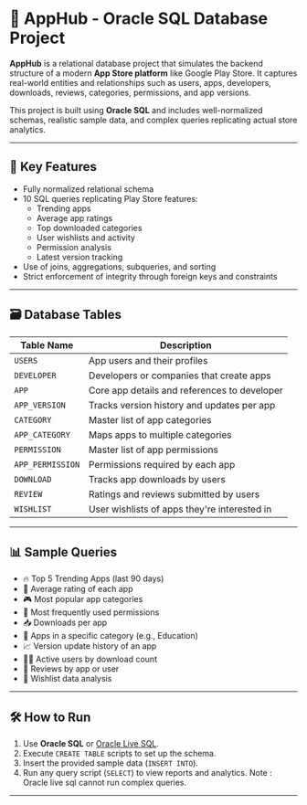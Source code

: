 # 📱 AppHub - Oracle SQL Database Project

**AppHub** is a relational database project that simulates the backend structure of a modern **App Store platform** like Google Play Store. It captures real-world entities and relationships such as users, apps, developers, downloads, reviews, categories, permissions, and app versions.

This project is built using **Oracle SQL** and includes well-normalized schemas, realistic sample data, and complex queries replicating actual store analytics.

---

## 📌 Key Features

- Fully normalized relational schema
- 10 SQL queries replicating Play Store features:
  - Trending apps
  - Average app ratings
  - Top downloaded categories
  - User wishlists and activity
  - Permission analysis
  - Latest version tracking
- Use of joins, aggregations, subqueries, and sorting
- Strict enforcement of integrity through foreign keys and constraints

---

## 🗃️ Database Tables

| Table Name         | Description                                      |
|--------------------|--------------------------------------------------|
| `USERS`            | App users and their profiles                     |
| `DEVELOPER`        | Developers or companies that create apps         |
| `APP`              | Core app details and references to developer     |
| `APP_VERSION`      | Tracks version history and updates per app       |
| `CATEGORY`         | Master list of app categories                    |
| `APP_CATEGORY`     | Maps apps to multiple categories                 |
| `PERMISSION`       | Master list of app permissions                   |
| `APP_PERMISSION`   | Permissions required by each app                 |
| `DOWNLOAD`         | Tracks app downloads by users                    |
| `REVIEW`           | Ratings and reviews submitted by users           |
| `WISHLIST`         | User wishlists of apps they're interested in     |

---

## 📊 Sample Queries

- 🔥 Top 5 Trending Apps (last 90 days)
- 🌟 Average rating of each app
- 🎮 Most popular app categories
- 🔐 Most frequently used permissions
- 📥 Downloads per app
- 📌 Apps in a specific category (e.g., Education)
- 📈 Version update history of an app
- 🧑‍💻 Active users by download count
- 📜 Reviews by app or user
- 🎯 Wishlist data analysis

---

## 🛠️ How to Run

1. Use **Oracle SQL** or [Oracle Live SQL](https://livesql.oracle.com/).
2. Execute `CREATE TABLE` scripts to set up the schema.
3. Insert the provided sample data (`INSERT INTO`).
4. Run any query script (`SELECT`) to view reports and analytics.
Note : Oracle live sql cannot run complex queries.
---
